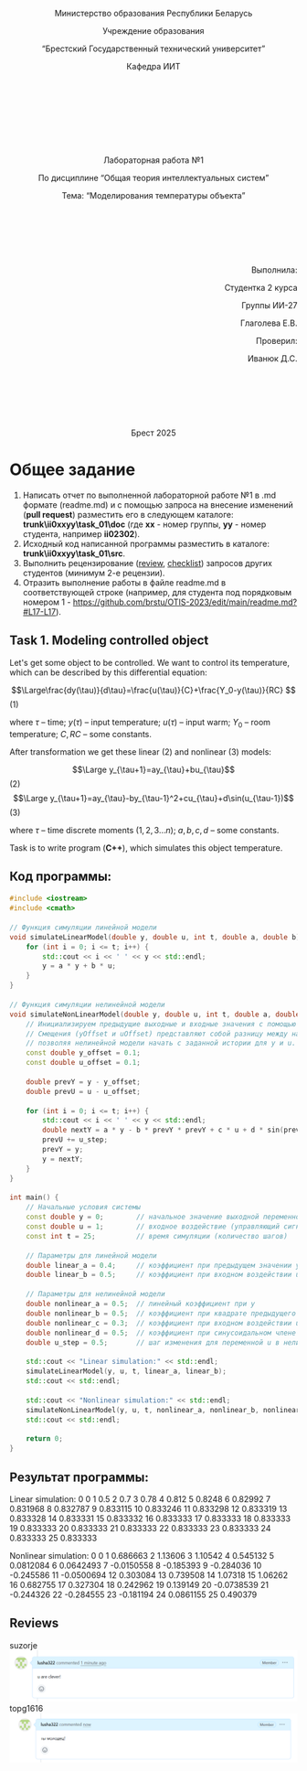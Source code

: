 <p align="center"> Министерство образования Республики Беларусь</p>
<p align="center">Учреждение образования</p>
<p align="center">“Брестский Государственный технический университет”</p>
<p align="center">Кафедра ИИТ</p>
<br><br><br><br><br><br><br>
<p align="center">Лабораторная работа №1</p>
<p align="center">По дисциплине “Общая теория интеллектуальных систем”</p>
<p align="center">Тема: “Моделирования температуры объекта”</p>
<br><br><br><br><br>
<p align="right">Выполнила:</p>
<p align="right">Студентка 2 курса</p>
<p align="right">Группы ИИ-27</p>
<p align="right">Глаголева Е.В.</p>
<p align="right">Проверил:</p>
<p align="right">Иванюк Д.С.</p>
<br><br><br><br><br>
<p align="center">Брест 2025</p>

# Общее задание #
1. Написать отчет по выполненной лабораторной работе №1 в .md формате (readme.md) и с помощью запроса на внесение изменений (**pull request**) разместить его в следующем каталоге: **trunk\ii0xxyy\task_01\doc** (где **xx** - номер группы, **yy** - номер студента, например **ii02302**).
2. Исходный код написанной программы разместить в каталоге: **trunk\ii0xxyy\task_01\src**.
3. Выполнить рецензирование ([review](https://linearb.io/blog/code-review-on-github), [checklist](https://linearb.io/blog/code-review-checklist)) запросов других студентов (минимум 2-е рецензии).
4. Отразить выполнение работы в файле readme.md в соответствующей строке (например, для студента под порядковым номером 1 - https://github.com/brstu/OTIS-2023/edit/main/readme.md?#L17-L17).

## Task 1. Modeling controlled object ##
Let's get some object to be controlled. We want to control its temperature, which can be described by this differential equation:

$$\Large\frac{dy(\tau)}{d\tau}=\frac{u(\tau)}{C}+\frac{Y_0-y(\tau)}{RC} $$ (1)

where $\tau$ – time; $y(\tau)$ – input temperature; $u(\tau)$ – input warm; $Y_0$ – room temperature; $C,RC$ – some constants.

After transformation we get these linear (2) and nonlinear (3) models:

$$\Large y_{\tau+1}=ay_{\tau}+bu_{\tau}$$ (2)
$$\Large y_{\tau+1}=ay_{\tau}-by_{\tau-1}^2+cu_{\tau}+d\sin(u_{\tau-1})$$ (3)

where $\tau$ – time discrete moments ($1,2,3{\dots}n$); $a,b,c,d$ – some constants.

Task is to write program (**С++**), which simulates this object temperature.


## Код программы:
```C++
#include <iostream>
#include <cmath>

// Функция симуляции линейной модели
void simulateLinearModel(double y, double u, int t, double a, double b) {
    for (int i = 0; i <= t; i++) {
        std::cout << i << ' ' << y << std::endl;
        y = a * y + b * u;
    }
}

// Функция симуляции нелинейной модели
void simulateNonLinearModel(double y, double u, int t, double a, double b, double c, double d, double u_step) {
    // Инициализируем предыдущие выходные и входные значения с помощью смещений.
    // Смещения (yOffset и uOffset) представляют собой разницу между начальным и предыдущим состояниями,
    // позволяя нелинейной модели начать с заданной истории для y и u.
    const double y_offset = 0.1;
    const double u_offset = 0.1;

    double prevY = y - y_offset;
    double prevU = u - u_offset;

    for (int i = 0; i <= t; i++) {
        std::cout << i << ' ' << y << std::endl;
        double nextY = a * y - b * prevY * prevY + c * u + d * sin(prevU);
        prevU += u_step;
        prevY = y;
        y = nextY;
    }
}

int main() {
    // Начальные условия системы
    const double y = 0;        // начальное значение выходной переменной (состояние системы)
    const double u = 1;        // входное воздействие (управляющий сигнал)
    const int t = 25;          // время симуляции (количество шагов)

    // Параметры для линейной модели
    double linear_a = 0.4;     // коэффициент при предыдущем значении y
    double linear_b = 0.5;     // коэффициент при входном воздействии u

    // Параметры для нелинейной модели
    double nonlinear_a = 0.5;  // линейный коэффициент при y
    double nonlinear_b = 0.5;  // коэффициент при квадрате предыдущего значения y (нелинейность)
    double nonlinear_c = 0.3;  // коэффициент при входном воздействии u
    double nonlinear_d = 0.5;  // коэффициент при синусоидальном члене
    double u_step = 0.5;       // шаг изменения для переменной u в нелинейной модели

    std::cout << "Linear simulation:" << std::endl;
    simulateLinearModel(y, u, t, linear_a, linear_b);
    std::cout << std::endl;

    std::cout << "Nonlinear simulation:" << std::endl;
    simulateNonLinearModel(y, u, t, nonlinear_a, nonlinear_b, nonlinear_c, nonlinear_d, u_step);
    std::cout << std::endl;

    return 0;
}
```

## Результат программы:
Linear simulation:
0 0
1 0.5
2 0.7
3 0.78
4 0.812
5 0.8248
6 0.82992
7 0.831968
8 0.832787
9 0.833115
10 0.833246
11 0.833298
12 0.833319
13 0.833328
14 0.833331
15 0.833332
16 0.833333
17 0.833333
18 0.833333
19 0.833333
20 0.833333
21 0.833333
22 0.833333
23 0.833333
24 0.833333
25 0.833333

Nonlinear simulation:
0 0
1 0.686663
2 1.13606
3 1.10542
4 0.545132
5 0.0812084
6 0.0642493
7 -0.0150558
8 -0.185393
9 -0.284036
10 -0.245586
11 -0.0500694
12 0.303084
13 0.739508
14 1.07318
15 1.06262
16 0.682755
17 0.327304
18 0.242962
19 0.139149
20 -0.0738539
21 -0.244326
22 -0.284555
23 -0.181194
24 0.0861155
25 0.490379


## Reviews
suzorje
<br>
![Review for suzorje](comm1.png)
<br>
topg1616
<br>
![Review for topg1616:](comm2.png)
